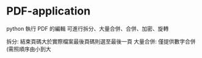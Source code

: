 # PDF-application
python 執行 PDF 的編輯
可進行拆分、大量合併、合併、加密、旋轉

拆分:
  結束頁碼大於實際檔案最後頁碼則選至最後一頁
大量合併:
  僅提供數字合併(需照順序由小到大
